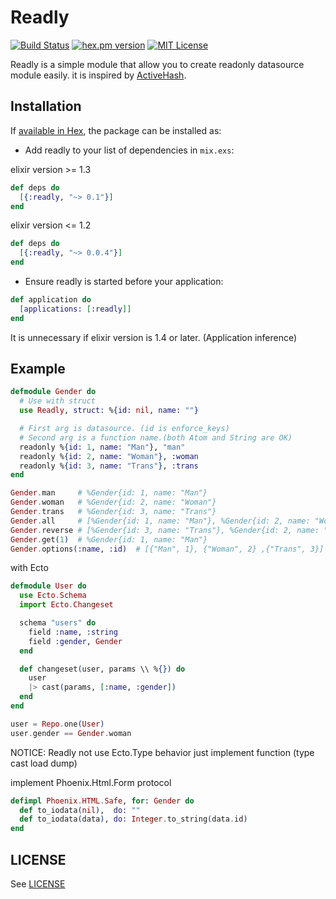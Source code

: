 # Readly
[![Build Status](https://travis-ci.org/igrs/readly.svg?branch=master)](https://travis-ci.org/igrs/readly)
[![hex.pm version](https://img.shields.io/hexpm/v/readly.svg)](https://hex.pm/packages/readly)
[![MIT License](http://img.shields.io/badge/license-MIT-blue.svg?style=flat)](LICENSE)

Readly is a simple module that allow you to create readonly datasource module easily.
it is inspired by [ActiveHash](https://github.com/zilkey/active_hash).

## Installation

If [available in Hex](https://hex.pm/docs/publish), the package can be installed as:

  * Add readly to your list of dependencies in `mix.exs`:

  elixir version >= 1.3
  ```elixir
  def deps do
    [{:readly, "~> 0.1"}]
  end
  ```

  elixir version <= 1.2
  ```elixir
  def deps do
    [{:readly, "~> 0.0.4"}]
  end
  ```

  * Ensure readly is started before your application:

  ```elixir
  def application do
    [applications: [:readly]]
  end
  ```

  It is unnecessary if elixir version is 1.4 or later. (Application inference)

## Example
```elixir
defmodule Gender do
  # Use with struct
  use Readly, struct: %{id: nil, name: ""}

  # First arg is datasource. (id is enforce_keys)
  # Second arg is a function name.(both Atom and String are OK)
  readonly %{id: 1, name: "Man"}, "man"
  readonly %{id: 2, name: "Woman"}, :woman
  readonly %{id: 3, name: "Trans"}, :trans
end

Gender.man     # %Gender{id: 1, name: "Man"}
Gender.woman   # %Gender{id: 2, name: "Woman"}
Gender.trans   # %Gender{id: 3, name: "Trans"}
Gender.all     # [%Gender{id: 1, name: "Man"}, %Gender{id: 2, name: "Woman"}, %Gender{id: 3, name: "Trans"}]
Gender.reverse # [%Gender{id: 3, name: "Trans"}, %Gender{id: 2, name: "Woman"}, %Gender{id: 1, name: "Man"}]
Gender.get(1)  # %Gender{id: 1, name: "Man"}
Gender.options(:name, :id)  # [{"Man", 1}, {"Woman", 2} ,{"Trans", 3}]
```

with Ecto

```elixir
defmodule User do
  use Ecto.Schema
  import Ecto.Changeset

  schema "users" do
    field :name, :string
    field :gender, Gender
  end

  def changeset(user, params \\ %{}) do
    user
    |> cast(params, [:name, :gender])
  end
end

user = Repo.one(User)
user.gender == Gender.woman
```

NOTICE: Readly not use Ecto.Type behavior just implement function (type cast load dump)

implement Phoenix.Html.Form protocol

```elixir
defimpl Phoenix.HTML.Safe, for: Gender do
  def to_iodata(nil),  do: ""
  def to_iodata(data), do: Integer.to_string(data.id)
end
```


## LICENSE
See [LICENSE](https://github.com/igrs/readly/blob/master/LICENSE)

